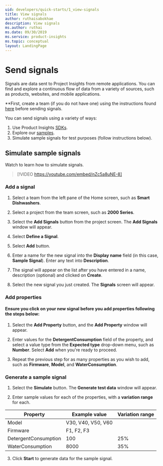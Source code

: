 ```yaml
---
uid: developers/quick-starts/1_view-signals
title: View signals
author: ruthaisabokhae
description: View signals
ms.author: ruthai
ms.date: 09/30/2019
ms.service: product-insights
ms.topic: conceptual
layout: LandingPage
---
```


# Send signals 

Signals are data sent to Project Insights from remote applications. You can find and explore a continuous flow of data from a variety of sources, such as products, websites, and mobile applications.    

**First, create a team (if you do not have one) using the instructions found [here](create-a-team.md) before sending signals.

You can send signals using a variety of ways:  

1. Use Product Insights [SDKs](dev-resources.md).  
1. Explore our [samples](explore-samples.md).  
1. Simulate sample signals for test purposes (follow instructions below).  


## Simulate sample signals

Watch to learn how to simulate signals. 

>[!VIDEO https://youtube.com/embed/nZc5a8uNE-8]


### Add a signal

1. Select a team from the left pane of the Home screen, such as **Smart Dishwashers**.

1. Select a project from the team screen, such as **2000 Series**.

1. Select the **Add Signals** button from the project screen. The **Add Signals** window will appear.

1. Select **Define a Signal**.

1. Select **Add** button. 

1. Enter a name for the new signal into the **Display name** field (in this case, **Sample Signal**). Enter any text into **Description**. 

1. The signal will appear on the list after you have entered in a name, description (optional) and clicked on **Create**.

1. Select the new signal you just created. The **Signals** screen will appear.

### Add properties

#### Ensure you click on your new signal before you add properties following the steps below:

1. Select the **Add Property** button, and the **Add Property** window will appear. 

1. Enter values for the **DetergentConsumption** field of the property, and select a value type from the **Expected type** drop-down menu, such as **Number**. Select **Add** when you're ready to proceed. 

1. Repeat the previous step for as many properties as you wish to add, such as **Firmware**, **Model**, and **WaterConsumption**.

### Generate a sample signal

1. Select the **Simulate** button. The **Generate test data** window will appear.

2. Enter sample values for each of the properties, with a **variation range** for each.

|Property|Example value|Variation range|
|--------|-------------|---------------|
|Model|V30, V40, V50, V60|
|Firmware|F1, F2, F3|
|DetergentConsumption|100|25%|
|WaterConsumption|8000|35%|


3. Click **Start** to generate data for the sample signal.
